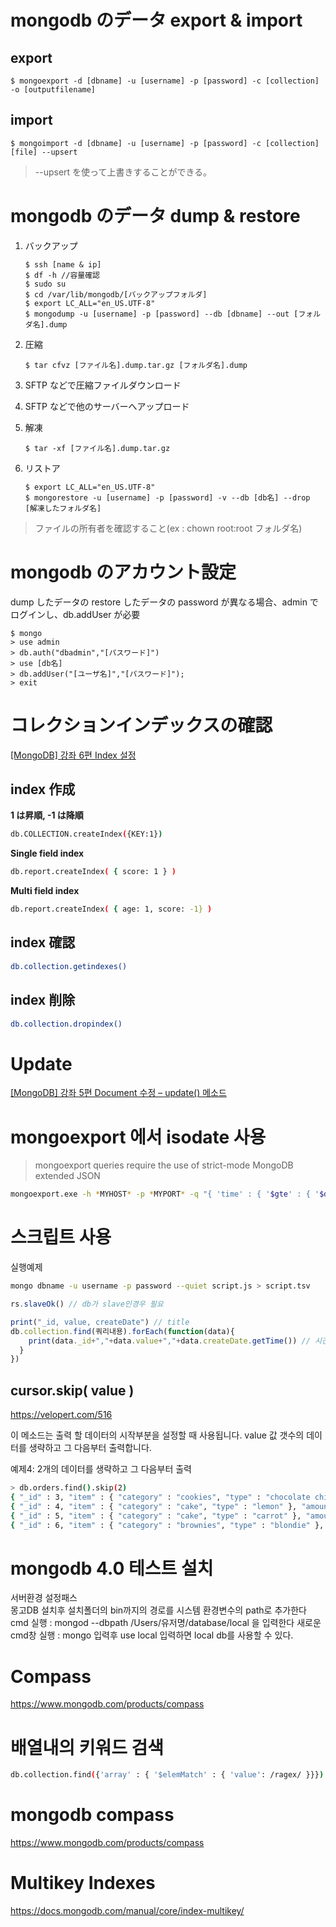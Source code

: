 # mongodb のデータ export & import

## export

<pre><code>$ mongoexport -d [dbname] -u [username] -p [password] -c [collection] -o [outputfilename]</code></pre>

## import

<pre><code>$ mongoimport -d [dbname] -u [username] -p [password] -c [collection] [file] --upsert</code></pre>

> --upsert を使って上書きすることができる。

# mongodb のデータ dump & restore

1. バックアップ

   <pre><code>$ ssh [name & ip]
   $ df -h //容量確認
   $ sudo su
   $ cd /var/lib/mongodb/[バックアップフォルダ]
   $ export LC_ALL="en_US.UTF-8"
   $ mongodump -u [username] -p [password] --db [dbname] --out [フォルダ名].dump</code></pre>

2. 圧縮

   <pre><code>$ tar cfvz [ファイル名].dump.tar.gz [フォルダ名].dump</code></pre>

3. SFTP などで圧縮ファイルダウンロード

4. SFTP などで他のサーバーへアップロード

5. 解凍

   <pre><code>$ tar -xf [ファイル名].dump.tar.gz</code></pre>

6. リストア
   <pre><code>$ export LC_ALL="en_US.UTF-8"
   $ mongorestore -u [username] -p [password] -v --db [db名] --drop [解凍したフォルダ名]</code></pre>

> ファイルの所有者を確認すること(ex : chown root:root フォルダ名)

# mongodb のアカウント設定

dump したデータの restore したデータの password が異なる場合、admin でログインし、db.addUser が必要

<pre><code>$ mongo
> use admin
> db.auth("dbadmin","[パスワード]")
> use [db名]
> db.addUser("[ユーザ名]","[パスワード]");
> exit</code></pre>

# コレクションインデックスの確認

[[MongoDB] 강좌 6편 Index 설정](https://velopert.com/560)

## index 作成

**1 は昇順, -1 は降順**

```bash
db.COLLECTION.createIndex({KEY:1})
```

**Single field index**

```bash
db.report.createIndex( { score: 1 } )
```

**Multi field index**

```bash
db.report.createIndex( { age: 1, score: -1} )
```

## index 確認

```bash
db.collection.getindexes()
```

## index 削除

```bash
db.collection.dropindex()
```

# Update

[[MongoDB] 강좌 5편 Document 수정 – update() 메소드](https://velopert.com/545)

# mongoexport 에서 isodate 사용

> mongoexport queries require the use of strict-mode MongoDB extended JSON

```bash
mongoexport.exe -h *MYHOST* -p *MYPORT* -q "{ 'time' : { '$gte' : { '$date' : '2014-12-21 12:57:00.506Z' },'$lt' : { '$date' : '2014-12-21 12:59:00.506Z' } } }"
```

# 스크립트 사용

실행예제

```bash
mongo dbname -u username -p password --quiet script.js > script.tsv
```

```javascript
rs.slaveOk() // db가 slave인경우 필요

print("_id, value, createDate") // title
db.collection.find(쿼리내용).forEach(function(data){
    print(data._id+","+data.value+","+data.createDate.getTime()) // 시간에 대해선 getTime를 사용하면 UNIXTIME출력가능
  }
})
```

## cursor.skip( value )

https://velopert.com/516

이 메소드는 출력 할 데이터의 시작부분을 설정할 때 사용됩니다. value 값 갯수의 데이터를 생략하고 그 다음부터 출력합니다.

예제4: 2개의 데이터를 생략하고 그 다음부터 출력

```bash
> db.orders.find().skip(2)
{ "_id" : 3, "item" : { "category" : "cookies", "type" : "chocolate chip" }, "amount" : 15 }
{ "_id" : 4, "item" : { "category" : "cake", "type" : "lemon" }, "amount" : 30 }
{ "_id" : 5, "item" : { "category" : "cake", "type" : "carrot" }, "amount" : 20 }
{ "_id" : 6, "item" : { "category" : "brownies", "type" : "blondie" }, "amount" : 10 }
```

# mongodb 4.0 테스트 설치

서버환경 설정패스  
몽고DB 설치후 설치폴더의 bin까지의 경로를 시스템 환경변수의 path로 추가한다  
cmd 실행 : mongod --dbpath /Users/유저명/database/local 을 입력한다
새로운 cmd창 실행 : mongo 입력후 use local 입력하면 local db를 사용할 수 있다.

# Compass  

https://www.mongodb.com/products/compass  

# 배열내의 키워드 검색 

```bash
db.collection.find({'array' : { '$elemMatch' : { 'value': /ragex/ }}})
```


# mongodb compass

https://www.mongodb.com/products/compass

# Multikey Indexes

https://docs.mongodb.com/manual/core/index-multikey/